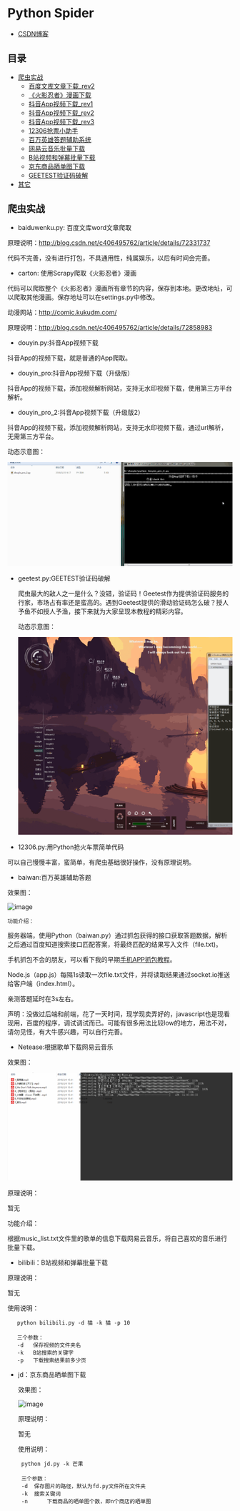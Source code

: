 # Python Spider

* [CSDN博客](https://blog.csdn.net/u014793102 "悬停显示")

## 目录


* [爬虫实战](#爬虫实战)
    * [百度文库文章下载_rev2](https://github.com/duke-coding/python-spider/blob/master/baiduwenku_pro_1.py "悬停显示")
    * [《火影忍者》漫画下载](https://github.com/duke-coding/python-spider/tree/master/cartoon "悬停显示")
    * [抖音App视频下载_rev1](https://github.com/duke-coding/python-spider/blob/master/douyin.py "悬停显示")
    * [抖音App视频下载_rev2](https://github.com/duke-coding/python-spider/blob/master/douyin_pro.py "悬停显示")
    * [抖音App视频下载_rev3](https://github.com/duke-coding/python-spider/blob/master/douyin_pro_2.py "悬停显示")
    * [12306抢票小助手](https://github.com/duke-coding/python-spider/blob/master/12306.py "悬停显示")
    * [百万英雄答题辅助系统](https://github.com/duke-coding/python-spider/tree/master/baiwan "悬停显示")   
    * [网易云音乐批量下载](https://github.com/duke-coding/python-spider/tree/master/Netease "悬停显示")
    * [B站视频和弹幕批量下载](https://github.com/duke-coding/python-spider/tree/master/bilibili "悬停显示")
    * [京东商品晒单图下载](https://github.com/duke-coding/python-spider/tree/master/jd "悬停显示")
    * [GEETEST验证码破解](https://github.com/duke-coding/python-spider/blob/master/geetest.py "悬停显示")
* [其它](#其它)


## 爬虫实战

 
 * baiduwenku.py: 百度文库word文章爬取

  原理说明：http://blog.csdn.net/c406495762/article/details/72331737

  代码不完善，没有进行打包，不具通用性，纯属娱乐，以后有时间会完善。

 * carton: 使用Scrapy爬取《火影忍者》漫画

  代码可以爬取整个《火影忍者》漫画所有章节的内容，保存到本地。更改地址，可以爬取其他漫画。保存地址可以在settings.py中修改。

  动漫网站：http://comic.kukudm.com/

  原理说明：http://blog.csdn.net/c406495762/article/details/72858983

 * douyin.py:抖音App视频下载

  抖音App的视频下载，就是普通的App爬取。

 * douyin_pro:抖音App视频下载（升级版）

  抖音App的视频下载，添加视频解析网站，支持无水印视频下载，使用第三方平台解析。

 * douyin_pro_2:抖音App视频下载（升级版2）

  抖音App的视频下载，添加视频解析网站，支持无水印视频下载，通过url解析，无需第三方平台。

  动态示意图：

  ![image](https://github.com/Jack-Cherish/Pictures/blob/master/14.gif)

 * geetest.py:GEETEST验证码破解

    爬虫最大的敌人之一是什么？没错，验证码！Geetest作为提供验证码服务的行家，市场占有率还是蛮高的。遇到Geetest提供的滑动验证码怎么破？授人予鱼不如授人予渔，接下来就为大家呈现本教程的精彩内容。

    动态示意图：

    ![image](https://github.com/Jack-Cherish/Pictures/blob/master/spider_2_1.gif)

 * 12306.py:用Python抢火车票简单代码

  可以自己慢慢丰富，蛮简单，有爬虫基础很好操作，没有原理说明。

 * baiwan:百万英雄辅助答题

  效果图：

  ![image](https://github.com/Jack-Cherish/Pictures/blob/master/11.gif)

  	功能介绍：

  服务器端，使用Python（baiwan.py）通过抓包获得的接口获取答题数据，解析之后通过百度知道搜索接口匹配答案，将最终匹配的结果写入文件（file.txt)。

  手机抓包不会的朋友，可以看下我的早期[手机APP抓包教程](http://blog.csdn.net/c406495762/article/details/76850843 "悬停显示")。

  Node.js（app.js）每隔1s读取一次file.txt文件，并将读取结果通过socket.io推送给客户端（index.html）。

  亲测答题延时在3s左右。

  声明：没做过后端和前端，花了一天时间，现学现卖弄好的，javascript也是现看现用，百度的程序，调试调试而已。可能有很多用法比较low的地方，用法不对，请勿见怪，有大牛感兴趣，可以自行完善。

 * Netease:根据歌单下载网易云音乐
  	
  效果图：

  ![image](https://github.com/Jack-Cherish/Pictures/blob/master/13.gif)

  原理说明：

  暂无

  功能介绍：

  根据music_list.txt文件里的歌单的信息下载网易云音乐，将自己喜欢的音乐进行批量下载。

 * bilibili：B站视频和弹幕批量下载
  	
  原理说明：

  暂无

  使用说明：

       python bilibili.py -d 猫 -k 猫 -p 10
      
       三个参数：
       -d	保存视频的文件夹名
       -k	B站搜索的关键字
       -p	下载搜索结果前多少页

 * jd：京东商品晒单图下载

    效果图：

    ![image](https://github.com/Jack-Cherish/Pictures/blob/master/jd.gif)
    	
    原理说明：

    暂无

    使用说明：

        python jd.py -k 芒果
        
        三个参数：
        -d	保存图片的路径，默认为fd.py文件所在文件夹
        -k	搜索关键词
        -n  	下载商品的晒单图个数，即n个商店的晒单图
